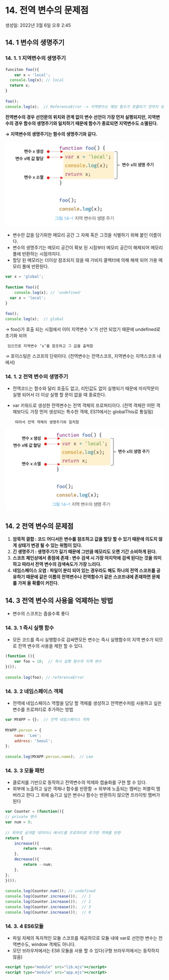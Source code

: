 # 14. 전역 변수의 문제점

생성일: 2022년 3월 6일 오후 2:45

## 14. 1 변수의 생명주기

### 14. 1. 1  지역변수의 생명주기

```jsx
funciton foo(){
	var x = 'local';
  console.log(x); // local
  return x;
}

foo();
console.log(x);  // ReferenceError -> 지역변수는 해당 함수가 호출되기 전까지 생성 X
```

**전역변수의 경우 선언문의 위치와 관계 없이 변수 선언이 가장 먼저 실행되지만, 지역변수의 경우 함수의 생명주기와 일치하기 때문에 함수가 종료되면 지역변수도 소멸된다.**

**→ 지역변수의 생명주기는 함수의 생명주기와 같다.**

![Untitled](images/Untitled.png)

- 변수란 값을 담기위한 메모리 공간 그 자체 혹은 그것을 식별하기 위해 붙인 이름이다.
- 변수의 생명주기는 메모리 공간이 확보 된 시점부터 메모리 공간이 해제되어 메모리 풀에 반환하는 시점까지다.
- 할당 된 메모리는 더이상 참조되지 않을 때 가비지 콜렉터에 의해 해제 되어 가용 메모리 풀에 반환된다.

```jsx
var x = 'global';

function foo(){
	console.log(x); // 'undefined'
  var x = 'local';
}

foo();
console.log(x);  // global
```

→  foo()가 호출 되는 시점에서 이미 지역변수 'x'가 선언 되었기 때문에 undefined로 초기화 되어 

     있으므로 지역변수 ‘x’를 참조하고 그 값을 출력함 

→ 호이스팅은 스코프의 단위이다. (전역변수는 전역스코프, 지역변수는 지역스코프 내에서)

### 14. 1. 2 전역 변수의 생명주기

- 전역코드는 함수와 달리 호출도 없고, 리턴값도 없이 실행되기 때문에 마지막문이 실행 되어서 더 이상 실행 할 문이 없을 때 종료한다.
- var 키워드로 생성한 전역변수는 전역 객체의 프로퍼티이다. (전역 객체란 어떤 객체보다도 가장 먼저 생성되는 특수한 객체, ES11에서는 globalThis로 통일됨)

       따라서 전역 객체의 생명주기와 일치함

![Untitled](images/Untitled%201.png)

## 14. 2 전역 변수의 문제점

1. **암묵적 결합 : 코드 어디서든 변수를 참조하고 값을 할당 할 수 있기 때문에 의도치 않게 상태가 변경 될 수 있는 위험이 있다.**
2. **긴 생명주기 : 생명주기가 길기 때문에 그만큼 메모리도 오랜 기간 소비하게 된다.**
3. **스코프 체인상에서 종점에 존재 : 변수 검색 시 가장 마지막에 검색 된다는 것을 의미하고 따라서 전역 변수의 검색속도가 가장 느리다.**
4. **네임스페이스 오염 : 파일이 분리 되어 있는 경우라도 해도 하나의 전역 스코프를 공유하기 때문에 같은 이름의 전역변수나 전역함수가 같은 스코프내에 존재하면 문제를 가져 올 확률이 커진다.**

## 14. 3 전역 변수의 사용을 억제하는 방법

- 변수의 스코프는 좁을수록 좋다

### 14. 3. 1 즉시 실행 함수

- 모든 코드를 즉시 실행함수로 감싸면모든 변수는 즉시 실행함수의 지역 변수가 되므로 전역 변수의 사용을 제한 할 수 있다.

```jsx
(function (){
	var foo = 10;  // 즉시 실행 함수의 지역 변수
}());

console.log(foo); // referenceError
```

### 14. 3. 2 네임스페이스 객체

- 전역에 네임스페이스 역할을 담당 할 객체를 생성하고 전역변수처럼 사용하고 싶은 변수를 프로퍼티로 추가하는 방법

```jsx
var MYAPP = {};  // 전역 네임스페이스 객체

MYAPP.person = {
	name: 'Lee';
	address: 'Seoul';
};

console.log(MYAPP.person.name);  // Lee
```

### 14. 3. 3 모듈 패턴

- 클로저를 기반으로 동작하고 전역변수의 억제와 캡슐화를 구현 할 수 있다.
- 외부에 노출하고 싶은 객체나 함수를 반환함 → 외부에 노출되는 멤버는 퍼블릭 멤버라고 한다 그 외에 숨기고 싶은 변수나 함수는 반환하지 않으면 프라이빗 멤버가 된다

```jsx
var Counter = (function(){
// private 변수
var num = 0;

// 외부로 공개할 데이터나 메서드를 프로퍼티로 추가한 객체를 반환
return {
	increase(){
		return ++num;
	},
	decrease(){
		return --num;
	},
};
}());

console.log(Counter.num()); // undefined
console.log(Counter.increase());  // 1
console.log(Counter.increase());  // 2
console.log(Counter.increase());  // 3
console.log(Counter.increase());  // 0

```

### 14. 3. 4 ES6모듈

- 파일 자체의 독자적인 모듈 스코프를 제공하므로 모듈 내에 var로 선언한 변수는 전역변수도, window 객체도 아니다.
- 모던 브라우저에서는 ES6 모듈을 사용 할 수 있다(구형 브라우저에서는 동작하지 않음)

 

```jsx
<script type="module" src="lib.mjs"></script>
<script type="module" src="app.mjs"></script>
```
